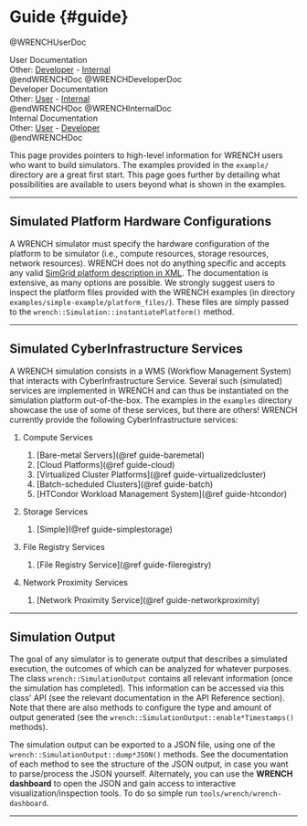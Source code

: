 Guide                        {#guide}
============

@WRENCHUserDoc <div class="doc-type">User Documentation</div><div class="doc-link">Other: <a href="../developer/guide.html">Developer</a> - <a href="../internal/guide.html">Internal</a></div> @endWRENCHDoc
@WRENCHDeveloperDoc  <div class="doc-type">Developer Documentation</div><div class="doc-link">Other: <a href="../user/guide.html">User</a> - <a href="../internal/guide.html">Internal</a></div> @endWRENCHDoc
@WRENCHInternalDoc  <div class="doc-type">Internal Documentation</div><div class="doc-link">Other: <a href="../user/guide.html">User</a> -  <a href="../developer/guide.html">Developer</a></div> @endWRENCHDoc


This page provides pointers to high-level information for WRENCH users who
want to build simulators. The examples provided  in the  ```example/```
directory are a great first start. This page goes further by detailing what
possibilities are available to users beyond what  is shown in the examples.

---

## Simulated Platform Hardware Configurations

A WRENCH simulator must specify the hardware configuration of the platform
to be simulator (i.e., compute resources, storage resources, network
resources). WRENCH does not do anything specific and accepts any valid
[SimGrid platform description in
XML](https://simgrid.org/doc/latest/platform.html).  The documentation is
extensive, as many options are possible. We strongly suggest users to
inspect the platform  files provided  with the  WRENCH examples (in
directory ```examples/simple-example/platform_files/```). These  files are
simply passed to the ```wrench::Simulation::instantiatePlatform()```
method.

---

## Simulated CyberInfrastructure Services

A WRENCH simulation consists in a WMS  (Workflow Management System) that interacts with CyberInfrastructure Service. Several such (simulated) services are implemented in WRENCH and can thus be instantiated on the simulation platform out-of-the-box.  The examples in the ```examples``` directory showcase the use of some of these services, but there are others! WRENCH currently provide the following CyberInfrastructure services:


1. Compute Services
    1. [Bare-metal Servers](@ref guide-baremetal)
    2. [Cloud Platforms](@ref guide-cloud)
    3. [Virtualized Cluster Platforms](@ref guide-virtualizedcluster)
    4. [Batch-scheduled Clusters](@ref guide-batch)
    5. [HTCondor Workload Management System](@ref guide-htcondor)
    
2. Storage Services
    1. [Simple](@ref guide-simplestorage)

3. File Registry Services
    1. [File Registry Service](@ref guide-fileregistry)

4. Network Proximity Services
    1. [Network Proximity Service](@ref guide-networkproximity)

---

## Simulation Output

The goal of any simulator is to generate output that describes a simulated
execution, the outcomes of which can be analyzed for whatever purposes. The
class ```wrench::SimulationOutput``` contains all relevant information
(once the simulation has completed). This information can be accessed via
this class' API (see the relevant documentation in the API Reference
section). Note that there are also  methods to configure the type  and amount of
output generated (see the
```wrench::SimulationOutput::enable*Timestamps()``` methods).

The simulation output can be exported to a JSON file,  using one of the
```wrench::SimulationOutput::dump*JSON()``` methods. See the documentation of each method to see the structure of the JSON output, in case  you want to parse/process the JSON yourself. Alternately, you  can use the 
**WRENCH dashboard** to open the JSON and gain access to interactive  visualization/inspection tools. To do so simple  run ```tools/wrench/wrench-dashboard```.




---

